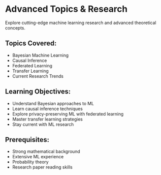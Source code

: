 # Advanced Topics & Research

Explore cutting-edge machine learning research and advanced theoretical concepts.

## Topics Covered:
- Bayesian Machine Learning
- Causal Inference
- Federated Learning
- Transfer Learning
- Current Research Trends

## Learning Objectives:
- Understand Bayesian approaches to ML
- Learn causal inference techniques
- Explore privacy-preserving ML with federated learning
- Master transfer learning strategies
- Stay current with ML research

## Prerequisites:
- Strong mathematical background
- Extensive ML experience
- Probability theory
- Research paper reading skills